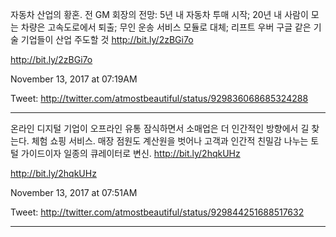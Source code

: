 ﻿

자동차 산업의 황혼. 전 GM 회장의 전망: 5년 내 자동차 투매 시작; 20년 내 사람이 모는 차량은 고속도로에서 퇴출; 무인 운송 서비스 모듈로 대체; 리프트 우버 구글 같은 기술 기업들이 산업 주도할 것 http://bit.ly/2zBGi7o



http://bit.ly/2zBGi7o



November 13, 2017 at 07:19AM



Tweet: http://twitter.com/atmostbeautiful/status/929836068685324288



----------------------------------



온라인 디지털 기업이 오프라인 유통 잠식하면서 소매업은 더 인간적인 방향에서 길 찾는다. 체험 쇼핑 서비스. 매장 점원도 계산원을 벗어나 고객과 인간적 친밀감 나누는 토털 가이드이자 일종의 큐레이터로 변신.  http://bit.ly/2hqkUHz



http://bit.ly/2hqkUHz



November 13, 2017 at 07:51AM



Tweet: http://twitter.com/atmostbeautiful/status/929844251688517632



----------------------------------



